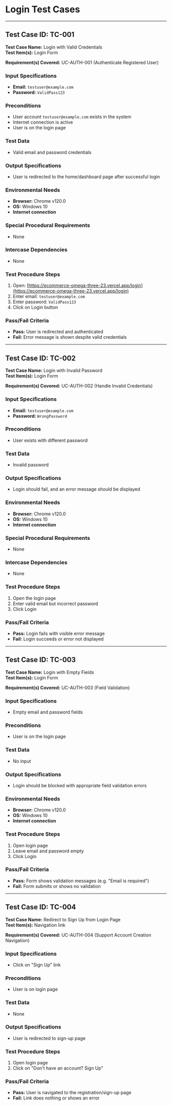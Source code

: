 # Login Test Cases

---

## Test Case ID: TC-001

**Test Case Name:** Login with Valid Credentials  
**Test Item(s):** Login Form

**Requirement(s) Covered:** UC-AUTH-001 (Authenticate Registered User)

### Input Specifications

- **Email:** `testuser@example.com`
- **Password:** `ValidPass123`

### Preconditions

- User account `testuser@example.com` exists in the system
- Internet connection is active
- User is on the login page

### Test Data

- Valid email and password credentials

### Output Specifications

- User is redirected to the home/dashboard page after successful login

### Environmental Needs

- **Browser:** Chrome v120.0
- **OS:** Windows 10
- **Internet connection**

### Special Procedural Requirements

- None

### Intercase Dependencies

- None

### Test Procedure Steps

1. Open: [https://ecommerce-omega-three-23.vercel.app/login](https://ecommerce-omega-three-23.vercel.app/login)
2. Enter email: `testuser@example.com`
3. Enter password: `ValidPass123`
4. Click on Login button

### Pass/Fail Criteria

- **Pass:** User is redirected and authenticated
- **Fail:** Error message is shown despite valid credentials

---

## Test Case ID: TC-002

**Test Case Name:** Login with Invalid Password  
**Test Item(s):** Login Form

**Requirement(s) Covered:** UC-AUTH-002 (Handle Invalid Credentials)

### Input Specifications

- **Email:** `testuser@example.com`
- **Password:** `WrongPassword`

### Preconditions

- User exists with different password

### Test Data

- Invalid password

### Output Specifications

- Login should fail, and an error message should be displayed

### Environmental Needs

- **Browser:** Chrome v120.0
- **OS:** Windows 10
- **Internet connection**

### Special Procedural Requirements

- None

### Intercase Dependencies

- None

### Test Procedure Steps

1. Open the login page
2. Enter valid email but incorrect password
3. Click Login

### Pass/Fail Criteria

- **Pass:** Login fails with visible error message
- **Fail:** Login succeeds or error not displayed

---

## Test Case ID: TC-003

**Test Case Name:** Login with Empty Fields  
**Test Item(s):** Login Form

**Requirement(s) Covered:** UC-AUTH-003 (Field Validation)

### Input Specifications

- Empty email and password fields

### Preconditions

- User is on the login page

### Test Data

- No input

### Output Specifications

- Login should be blocked with appropriate field validation errors

### Environmental Needs

- **Browser:** Chrome v120.0
- **OS:** Windows 10
- **Internet connection**

### Test Procedure Steps

1. Open login page
2. Leave email and password empty
3. Click Login

### Pass/Fail Criteria

- **Pass:** Form shows validation messages (e.g. "Email is required")
- **Fail:** Form submits or shows no validation

---

## Test Case ID: TC-004

**Test Case Name:** Redirect to Sign Up from Login Page  
**Test Item(s):** Navigation link

**Requirement(s) Covered:** UC-AUTH-004 (Support Account Creation Navigation)

### Input Specifications

- Click on "Sign Up" link

### Preconditions

- User is on login page

### Test Data

- None

### Output Specifications

- User is redirected to sign-up page

### Test Procedure Steps

1. Open login page
2. Click on "Don't have an account? Sign Up"

### Pass/Fail Criteria

- **Pass:** User is navigated to the registration/sign-up page
- **Fail:** Link does nothing or shows an error
